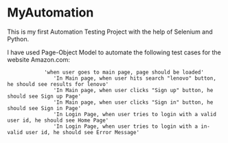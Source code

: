 # MyAutomation

This is my first Automation Testing Project with the help of Selenium and Python.

I have used Page-Object Model to automate the following test cases for the website Amazon.com:

   				'when user goes to main page, page should be loaded'
 				   'In Main page, when user hits search "lenovo" button, he should see results for lenovo'
 				   'In Main page, when user clicks "Sign up" button, he should see Sign up Page'
 				   'In Main page, when user clicks "Sign in" button, he should see Sign in Page'
 				   'In Login Page, when user tries to login with a valid user id, he should see Home Page'
 				   'In Login Page, when user tries to login with a in-valid user id, he should see Error Message'
